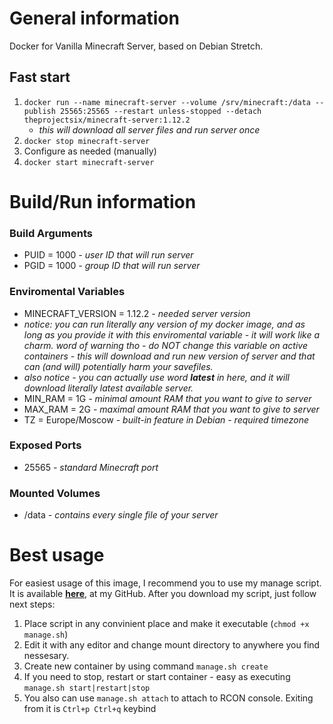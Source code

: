 # General information
Docker for Vanilla Minecraft Server, based on Debian Stretch.
## Fast start
 1. `docker run --name minecraft-server --volume /srv/minecraft:/data --publish 25565:25565 --restart unless-stopped --detach theprojectsix/minecraft-server:1.12.2`
	 - *this will download all server files and run server once*
 2. `docker stop minecraft-server`
 3. Configure as needed (manually)
 4. `docker start minecraft-server`

# Build/Run information
### Build Arguments
 - PUID = 1000 *- user ID that will run server*
 - PGID = 1000 *- group ID that will run server*

### Enviromental Variables
 - MINECRAFT_VERSION = 1.12.2 *- needed server version*
  - *notice: you can run literally any version of my docker image, and as long as you provide it with this enviromental variable - it will work like a charm. word of warning tho - do NOT change this variable on active containers - this will download and run new version of server and that can (and will) potentially harm your savefiles.*
  - *also notice - you can actually use word **latest** in here, and it will download literally latest available server.*
 - MIN_RAM = 1G *- minimal amount RAM that you want to give to server*
 - MAX_RAM = 2G *- maximal amount RAM that you want to give to server*
 - TZ = Europe/Moscow *- built-in feature in Debian - required timezone*

### Exposed Ports
 - 25565 *- standard Minecraft port*

### Mounted Volumes
 - /data *- contains every single file of your server*

# Best usage
For easiest usage of this image, I recommend you to use my manage script. It is available [**here**](https://github.com/Project-Sixth/DOCK-5/blob/master/manage.sh), at my GitHub. After you download my script, just follow next steps:
 1. Place script in any convinient place and make it executable (`chmod +x manage.sh`)
 2. Edit it with any editor and change mount directory to anywhere you find nessesary.
 3. Create new container by using command `manage.sh create`
 4. If you need to stop, restart or start container - easy as executing `manage.sh start|restart|stop`
 5. You also can use `manage.sh attach` to attach to RCON console. Exiting from it is `Ctrl+p Ctrl+q` keybind
